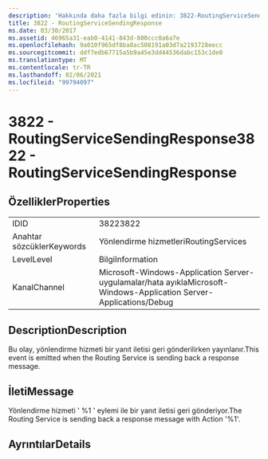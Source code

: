 ```yaml
---
description: 'Hakkında daha fazla bilgi edinin: 3822-RoutingServiceSendingResponse'
title: 3822 - RoutingServiceSendingResponse
ms.date: 03/30/2017
ms.assetid: 46965a31-eab0-4141-843d-800ccc0a6a7e
ms.openlocfilehash: 9a010f965df8ba8ac508191a03d7a2193728eecc
ms.sourcegitcommit: ddf7edb67715a5b9a45e3dd44536dabc153c1de0
ms.translationtype: MT
ms.contentlocale: tr-TR
ms.lasthandoff: 02/06/2021
ms.locfileid: "99794097"
---
```

# <a name="3822---routingservicesendingresponse"></a><span data-ttu-id="d2b23-103">3822 - RoutingServiceSendingResponse</span><span class="sxs-lookup"><span data-stu-id="d2b23-103">3822 - RoutingServiceSendingResponse</span></span>

## <a name="properties"></a><span data-ttu-id="d2b23-104">Özellikler</span><span class="sxs-lookup"><span data-stu-id="d2b23-104">Properties</span></span>  
  
|||  
|-|-|  
|<span data-ttu-id="d2b23-105">ID</span><span class="sxs-lookup"><span data-stu-id="d2b23-105">ID</span></span>|<span data-ttu-id="d2b23-106">3822</span><span class="sxs-lookup"><span data-stu-id="d2b23-106">3822</span></span>|  
|<span data-ttu-id="d2b23-107">Anahtar sözcükler</span><span class="sxs-lookup"><span data-stu-id="d2b23-107">Keywords</span></span>|<span data-ttu-id="d2b23-108">Yönlendirme hizmetleri</span><span class="sxs-lookup"><span data-stu-id="d2b23-108">RoutingServices</span></span>|  
|<span data-ttu-id="d2b23-109">Level</span><span class="sxs-lookup"><span data-stu-id="d2b23-109">Level</span></span>|<span data-ttu-id="d2b23-110">Bilgi</span><span class="sxs-lookup"><span data-stu-id="d2b23-110">Information</span></span>|  
|<span data-ttu-id="d2b23-111">Kanal</span><span class="sxs-lookup"><span data-stu-id="d2b23-111">Channel</span></span>|<span data-ttu-id="d2b23-112">Microsoft-Windows-Application Server-uygulamalar/hata ayıkla</span><span class="sxs-lookup"><span data-stu-id="d2b23-112">Microsoft-Windows-Application Server-Applications/Debug</span></span>|  
  
## <a name="description"></a><span data-ttu-id="d2b23-113">Description</span><span class="sxs-lookup"><span data-stu-id="d2b23-113">Description</span></span>  

 <span data-ttu-id="d2b23-114">Bu olay, yönlendirme hizmeti bir yanıt iletisi geri gönderilirken yayınlanır.</span><span class="sxs-lookup"><span data-stu-id="d2b23-114">This event is emitted when the Routing Service is sending back a response message.</span></span>  
  
## <a name="message"></a><span data-ttu-id="d2b23-115">İleti</span><span class="sxs-lookup"><span data-stu-id="d2b23-115">Message</span></span>  

 <span data-ttu-id="d2b23-116">Yönlendirme hizmeti ' %1 ' eylemi ile bir yanıt iletisi geri gönderiyor.</span><span class="sxs-lookup"><span data-stu-id="d2b23-116">The Routing Service is sending back a response message with Action '%1'.</span></span>  
  
## <a name="details"></a><span data-ttu-id="d2b23-117">Ayrıntılar</span><span class="sxs-lookup"><span data-stu-id="d2b23-117">Details</span></span>
